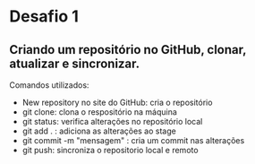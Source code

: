 # Desafio 1
## Criando um repositório no GitHub, clonar, atualizar e sincronizar.
Comandos utilizados:
- New repository no site do GitHub: cria o repositório 
- git clone: clona o respositório na máquina
- git status: verifica alterações no repositório local
- git add . : adiciona as alterações ao stage
- git commit -m "mensagem" : cria um commit nas alterações
- git push: sincroniza o repositorio local e remoto
